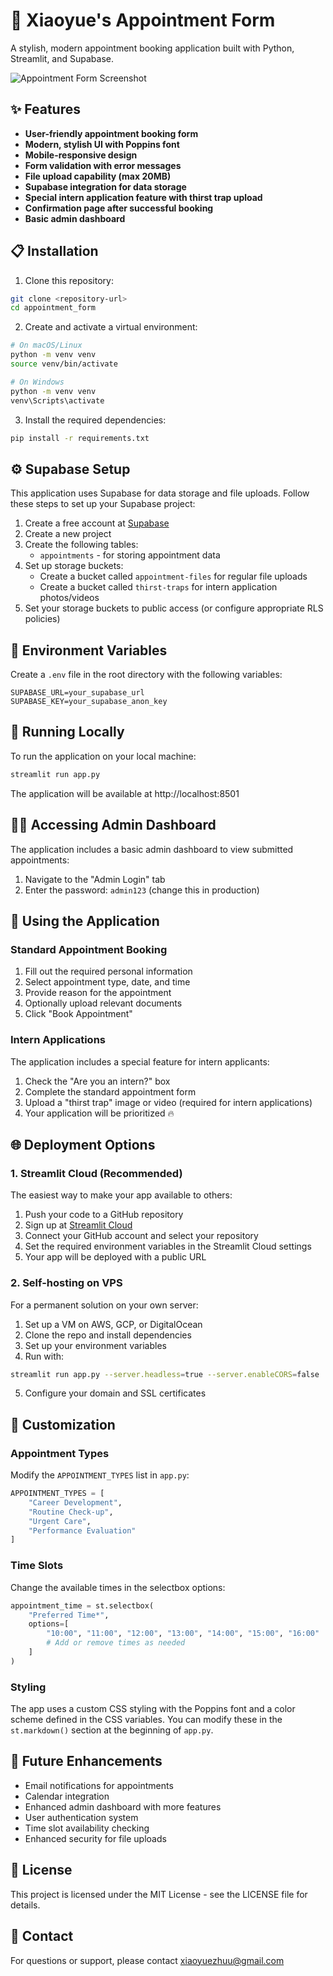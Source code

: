 # 📅 Xiaoyue's Appointment Form

A stylish, modern appointment booking application built with Python, Streamlit, and Supabase.

![Appointment Form Screenshot](data/screenshots/appointment_form.png)

## ✨ Features

- **User-friendly appointment booking form**
- **Modern, stylish UI with Poppins font**
- **Mobile-responsive design**
- **Form validation with error messages**
- **File upload capability (max 20MB)**
- **Supabase integration for data storage**
- **Special intern application feature with thirst trap upload**
- **Confirmation page after successful booking**
- **Basic admin dashboard**

## 📋 Installation

1. Clone this repository:
```bash
git clone <repository-url>
cd appointment_form
```

2. Create and activate a virtual environment:
```bash
# On macOS/Linux
python -m venv venv
source venv/bin/activate

# On Windows
python -m venv venv
venv\Scripts\activate
```

3. Install the required dependencies:
```bash
pip install -r requirements.txt
```

## ⚙️ Supabase Setup

This application uses Supabase for data storage and file uploads. Follow these steps to set up your Supabase project:

1. Create a free account at [Supabase](https://supabase.com/)
2. Create a new project
3. Create the following tables:
   - `appointments` - for storing appointment data
4. Set up storage buckets:
   - Create a bucket called `appointment-files` for regular file uploads
   - Create a bucket called `thirst-traps` for intern application photos/videos
5. Set your storage buckets to public access (or configure appropriate RLS policies)

## 🔑 Environment Variables

Create a `.env` file in the root directory with the following variables:

```
SUPABASE_URL=your_supabase_url
SUPABASE_KEY=your_supabase_anon_key
```

## 🚀 Running Locally

To run the application on your local machine:

```bash
streamlit run app.py
```

The application will be available at http://localhost:8501

## 👩‍💼 Accessing Admin Dashboard

The application includes a basic admin dashboard to view submitted appointments:

1. Navigate to the "Admin Login" tab
2. Enter the password: `admin123` (change this in production)

## 📱 Using the Application

### Standard Appointment Booking
1. Fill out the required personal information
2. Select appointment type, date, and time
3. Provide reason for the appointment
4. Optionally upload relevant documents
5. Click "Book Appointment"

### Intern Applications
The application includes a special feature for intern applicants:
1. Check the "Are you an intern?" box
2. Complete the standard appointment form
3. Upload a "thirst trap" image or video (required for intern applications)
4. Your application will be prioritized 🔥

## 🌐 Deployment Options

### 1. Streamlit Cloud (Recommended)

The easiest way to make your app available to others:

1. Push your code to a GitHub repository
2. Sign up at [Streamlit Cloud](https://streamlit.io/cloud)
3. Connect your GitHub account and select your repository
4. Set the required environment variables in the Streamlit Cloud settings
5. Your app will be deployed with a public URL

### 2. Self-hosting on VPS

For a permanent solution on your own server:

1. Set up a VM on AWS, GCP, or DigitalOcean
2. Clone the repo and install dependencies
3. Set up your environment variables
4. Run with:
```bash
streamlit run app.py --server.headless=true --server.enableCORS=false
```
5. Configure your domain and SSL certificates

## 🎨 Customization

### Appointment Types

Modify the `APPOINTMENT_TYPES` list in `app.py`:

```python
APPOINTMENT_TYPES = [
    "Career Development",
    "Routine Check-up",
    "Urgent Care",
    "Performance Evaluation"
]
```

### Time Slots

Change the available times in the selectbox options:

```python
appointment_time = st.selectbox(
    "Preferred Time*",
    options=[
        "10:00", "11:00", "12:00", "13:00", "14:00", "15:00", "16:00"
        # Add or remove times as needed
    ]
)
```

### Styling

The app uses a custom CSS styling with the Poppins font and a color scheme defined in the CSS variables. You can modify these in the `st.markdown()` section at the beginning of `app.py`.

## 🔄 Future Enhancements

- Email notifications for appointments
- Calendar integration
- Enhanced admin dashboard with more features
- User authentication system
- Time slot availability checking
- Enhanced security for file uploads

## 📄 License

This project is licensed under the MIT License - see the LICENSE file for details.

## 📧 Contact

For questions or support, please contact xiaoyuezhuu@gmail.com
